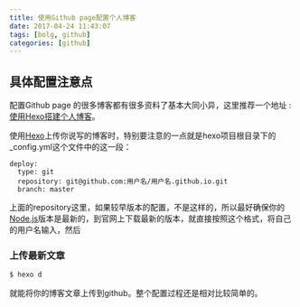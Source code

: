 ```yaml
---
title: 使用Github page配置个人博客
date: 2017-04-24 11:43:07
tags: [bolg, github]
categories: [github]
---
```


## 具体配置注意点

配置Github page 的很多博客都有很多资料了基本大同小异，这里推荐一个地址 : [使用Hexo搭建个人博客](http://opiece.me/2015/04/09/hexo-guide/)。

使用[Hexo](https://hexo.io/)上传你说写的博客时，特别要注意的一点就是hexo项目根目录下的_config.yml这个文件中的这一段：
```
deploy:
  type: git
  repository: git@github.com:用户名/用户名.github.io.git
  branch: master
```

上面的repository这里，如果较早版本的配置，不是这样的，所以最好确保你的[Node.js](https://nodejs.org/en/)版本是最新的，到官网上下载最新的版本，就直接按照这个格式，将自己的用户名输入，然后

### 上传最新文章
``` bash
$ hexo d
```

就能将你的博客文章上传到github。整个配置过程还是相对比较简单的。


